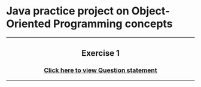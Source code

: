 # Java practice project on Object-Oriented Programming concepts

---

## <center>Exercise 1</center>

### <center> [Click here to view Question statement](https://github.com/Tech-i-s/techis-java/blob/master/10.%20Mini%20Project/exercises.pdf)</center>

--- 